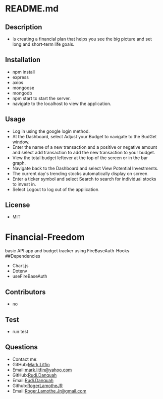 # README.md
## Description
- Is creating a financial plan that helps you see the big picture and set long and short-term life goals.
## Installation 
- npm install
- express
- axios
- mongoose
- mongodb
- npm start to start the server.
- navigate to the localhost to view the application.
## Usage 
- Log in using the google login method.
- At the Dashboard, select Adjust your Budget to navigate to the BudGet window.
- Enter the name of a new transaction and a positive or negative amount and select add transaction to add the new transaction to your budget.
- View the total budget leftover at the top of the screen or in the bar graph.
- Navigate back to the Dashboard and select View Potential Investments.
- The current day's trending stocks automatically display on screen.
- Enter a ticker symbol and select Search to search for individual stocks to invest in.
- Select Logout to log out of the application.
## License
- MIT
# Financial-Freedom
basic API app and budget tracker using FireBaseAuth-Hooks
##Dependencies
- Chart.js
- Dotenv
- useFireBaseAuth
## Contributors
- no
## Test
- run test
## Questions
- Contact me:
- GitHub:[Mark.Litfin](https://github.com/mlitfin123)
- Email:[mark.litfin@yahoo.com](https://github.com/mlitfin123)
- GitHub:[Rudi.Danquah](https://github.com/rxd482)
- Email:[Rudi.Danquah](https://github.com/rxd482)
- Github:[RogerLamotheJR](https://github.com/RogerLamotheJR)
- Email:[Roger.Lamothe.Jr@gmail.com](https://github.com/RogerLamotheJR)


